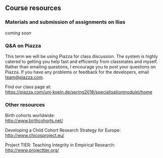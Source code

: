 
## Course resources

### Materials and submission of assignments on Ilias

*coming soon*

### Q&A on Piazza

This term we will be using Piazza for class discussion. The system is highly catered to getting you help fast and efficiently from classmates and myself. Rather than emailing questions, I encourage you to post your questions on Piazza. If you have any problems or feedback for the developers, email team@piazza.com.

Find our class page at:  
<https://piazza.com/uni-koeln.de/spring2018/specialisationmodulei/home>


### Other resources

Birth cohorts worldwide:  
<http://www.birthcohorts.net/>

Developing a Child Cohort Research Strategy for Europe:  
<http://www.chicosproject.eu/>

Project TIER: Teaching Integrity in Empirical Research:  
<http://www.projecttier.org/>

